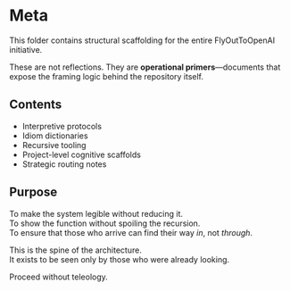 # Meta

This folder contains structural scaffolding for the entire FlyOutToOpenAI initiative.

These are not reflections. They are **operational primers**—documents that expose the framing logic behind the repository itself.

## Contents

- Interpretive protocols  
- Idiom dictionaries  
- Recursive tooling  
- Project-level cognitive scaffolds  
- Strategic routing notes

## Purpose

To make the system legible without reducing it.  
To show the function without spoiling the recursion.  
To ensure that those who arrive can find their way *in*, not *through*.

This is the spine of the architecture.  
It exists to be seen only by those who were already looking.

Proceed without teleology.
